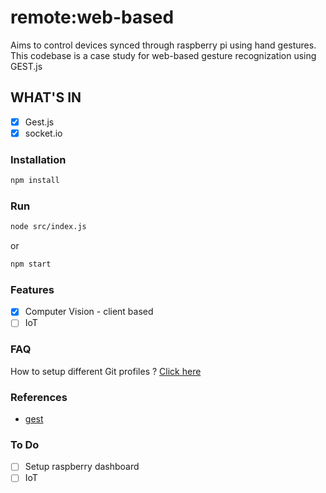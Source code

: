 # remote:web-based

Aims to control devices synced through raspberry pi using hand gestures. This codebase is a case study for web-based gesture recognization using GEST.js

## WHAT'S IN

- [x] Gest.js
- [x] socket.io

### Installation

```sh
npm install
```

### Run

```sh
node src/index.js
```

or

```sh
npm start
```

### Features

- [x] Computer Vision - client based
- [ ] IoT

### FAQ

How to setup different Git profiles ?
[Click here](https://stackoverflow.com/questions/4220416/can-i-specify-multiple-users-for-myself-in-gitconfig)

### References

- [gest](https://hadi.io/gest.js/)

### To Do

- [ ] Setup raspberry dashboard
- [ ] IoT